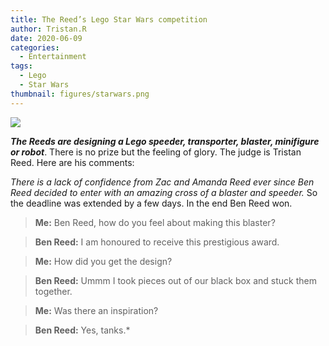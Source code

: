 ```yaml
---
title: The Reed’s Lego Star Wars competition
author: Tristan.R
date: 2020-06-09
categories:
  - Entertainment
tags:
  - Lego
  - Star Wars
thumbnail: figures/starwars.png
---
```


![](https://raw.githubusercontent.com/europa-ee/news/master/static/figures/starwars.png)

***The Reeds are designing a Lego speeder, transporter, blaster, minifigure or robot***. There is no prize but the feeling of glory. The judge is Tristan Reed. Here are his comments: 

*There is a lack of confidence from Zac and Amanda Reed ever since Ben Reed decided to enter with an amazing cross of a blaster and speeder.* So the deadline was extended by a few days. In the end Ben Reed won. 

> **Me:** Ben Reed, how do you feel about making this blaster?   

> **Ben Reed:** I am honoured to receive this prestigious award.

> **Me:** How did you get the design?

> **Ben Reed:** Ummm I took pieces out of our black box and stuck them together.
 
> **Me:** Was there an inspiration?

> **Ben Reed:** Yes, tanks.* 

